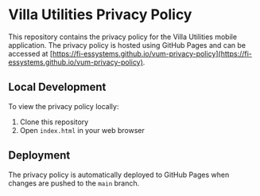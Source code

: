 # Villa Utilities Privacy Policy

This repository contains the privacy policy for the Villa Utilities mobile application. The privacy policy is hosted using GitHub Pages and can be accessed at [https://fi-essystems.github.io/vum-privacy-policy](https://fi-essystems.github.io/vum-privacy-policy).

## Local Development

To view the privacy policy locally:
1. Clone this repository
2. Open `index.html` in your web browser

## Deployment

The privacy policy is automatically deployed to GitHub Pages when changes are pushed to the `main` branch.
